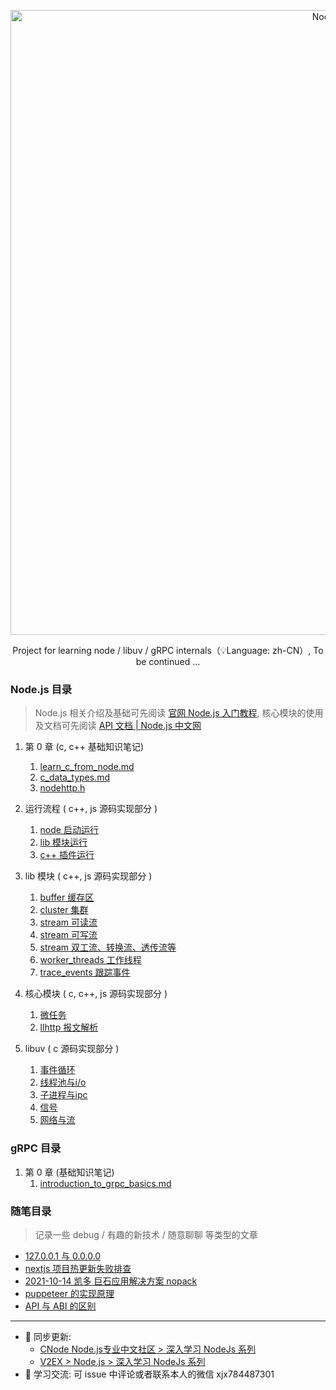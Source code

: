 <p align="center">
  <a href="https://nodejs.org/">
    <img
      alt="Node.js"
      src="https://user-images.githubusercontent.com/23253540/130111471-2f20d7fe-4ac8-4e42-a18a-41d9982c5585.png"
      width="1000"
    />
  </a>
</p>

<p align="center">Project for learning node / libuv / gRPC internals（💡Language: zh-CN）, To be continued ... </p>

### Node.js 目录
> Node.js 相关介绍及基础可先阅读 [官网 Node.js 入门教程](http://nodejs.cn/learn), 核心模块的使用及文档可先阅读 [API 文档 | Node.js 中文网](http://nodejs.cn/api/)

1. 第 0 章 (c, c++ 基础知识笔记)
	1. [learn_c_from_node.md](https://github.com/xiaoxiaojx/blog/blob/master/learn_c_from_node.md)
	2. [c_data_types.md](https://github.com/xiaoxiaojx/blog/blob/master/c_data_types.md)
	3. [nodehttp.h](https://github.com/xiaoxiaojx/nodehttp.h)
2. 运行流程 ( c++, js 源码实现部分 )
	1. [node 启动运行](https://github.com/xiaoxiaojx/blog/issues/17)
	2. [lib 模块运行](https://github.com/xiaoxiaojx/blog/issues/13)
	3. [c++ 插件运行](https://github.com/xiaoxiaojx/blog/issues/14)

3. lib 模块 ( c++, js 源码实现部分 )
	1. [buffer 缓存区](https://github.com/xiaoxiaojx/blog/issues/8)
	2. [cluster 集群](https://github.com/xiaoxiaojx/blog/issues/7)
	3. [stream 可读流](https://github.com/xiaoxiaojx/blog/issues/10)
	4. [stream 可写流](https://github.com/xiaoxiaojx/blog/issues/11)
	5. [stream 双工流、转换流、透传流等](https://github.com/xiaoxiaojx/blog/issues/12)
	6. [worker_threads 工作线程](https://github.com/xiaoxiaojx/blog/issues/16)
	7. [trace_events 跟踪事件](https://github.com/xiaoxiaojx/blog/issues/19)

4. 核心模块 ( c, c++, js 源码实现部分 )
	1. [微任务](https://github.com/xiaoxiaojx/blog/issues/4)
	2. [llhttp 报文解析](https://github.com/xiaoxiaojx/blog/issues/9)

5. libuv ( c 源码实现部分 )
	1. [事件循环](https://github.com/xiaoxiaojx/blog/issues/1)
	2. [线程池与i/o](https://github.com/xiaoxiaojx/blog/issues/2)
	3. [子进程与ipc](https://github.com/xiaoxiaojx/blog/issues/3)
	4. [信号](https://github.com/xiaoxiaojx/blog/issues/5)
	5. [网络与流](https://github.com/xiaoxiaojx/blog/issues/6)


### gRPC 目录
1. 第 0 章 (基础知识笔记)
	1. [introduction_to_grpc_basics.md](https://github.com/xiaoxiaojx/blog/blob/master/introduction_to_grpc_basics.md)

### 随笔目录
> 记录一些 debug / 有趣的新技术 / 随意聊聊 等类型的文章 
* [127.0.0.1 与 0.0.0.0](https://github.com/xiaoxiaojx/blog/issues/15)
* [nextjs 项目热更新失败排查](https://github.com/xiaoxiaojx/blog/issues/18)
* [2021-10-14 凯多 巨石应用解决方案 nopack](https://github.com/xiaoxiaojx/blog/issues/20)
* [puppeteer 的实现原理](https://github.com/xiaoxiaojx/blog/issues/21)
* [API 与 ABI 的区别](https://github.com/xiaoxiaojx/blog/issues/22)


---

- 🚗 同步更新: 
	- [CNode Node.js专业中文社区 > 深入学习 NodeJs 系列](https://cnodejs.org/topic/60f58c8ae3e67138bc58eacc)
	- [V2EX > Node.js > 深入学习 NodeJs 系列](https://www.v2ex.com/t/803513#reply9)
- 🐧 学习交流: 可 issue 中评论或者联系本人的微信 xjx784487301
